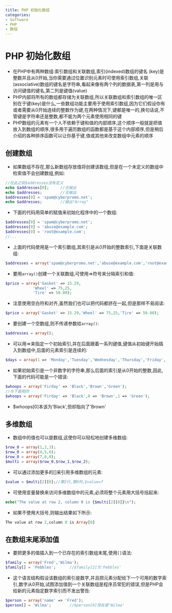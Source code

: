 ```yaml
---
title: PHP 初始化数组
categories:
- Software
- PHP
- 数组
---
```

# PHP 初始化数组

- 在PHP中有两种数组:索引数组和关联数组,索引(indexed)数组的键名 (key)是整数并且从0开始,当你需要通过位置识别元素时可使用索引数组,关联(associative)数组的键名是字符串,看起来像有两个列的数据表,第一列是用与访问键值的键名,第二列是键值(value)
- PHP内部将所有的数组都存储为关联数组,所以关联数组和索引数组的唯一区别在于键(key)是什么,一些数组功能主要用于使用索引数组,因为它们假设你有或者需要从0开始连续的整数作为键,在两种情况下,键都是唯一的,换句话说,不管键是字符串还是整数,都不能为两个元素使用相同的键
- PHP数组的元素有一个人不依赖于键和值的内部顺序,这个顺序一般就是把值放入到数组的顺序,很多用于遍历数组的函数都是基于这个内部顺序,但是稍后介绍的各种排序函数可以让你基于键,值或其他来改变数组中元素的顺序

## 创建数组

- 如果数组不存在,那么新数组存放值将创建该数组,但是在一个未定义的数组中检索值不会创建数组,例如:

```php
//在此之前$addresses没有定义
echo $addresses[0];		//无输出
echo $addresses;		//无输出
$addresses[0] = 'spam@cyberpromo.net';
echo $addresses;		//输出"Array"
```

- 下面的代码用简单的赋值来初始化程序中的一个数组:

```php
$addresses[0] = 'spam@cyberpromo.net';
$addresses[0] = 'abuse@example.com';
$addresses[0] = 'root@example.com';
//...
```

- 上面的代码使用是一个索引数组,其索引是从0开始的整数索引,下面是关联数组:

```php
$addresses = array('spam@cyberpromo.net','abuse@example.com','root@example.com');
```

- 要用`array()`创建一个关联数组,可使用=>符号来分隔索引和值:

```php
$price = array('Gasket' => 15.29,
            'Wheel' => 75,25,
            'Tire' => 50.00);
```

- 注意使用空白符和对齐,虽然我们也可以把代码都挤在一起,但是那样不易阅读:

```php
$price = array('Gasket' => 15.29,'Wheel' => 75,25,'Tire' => 50.00);
```

- 要创建一个空数组,则不传递参数给`array()`:

```php
$addresses = array();
```

- 可以用=>来指定一个初始索引,并在后面跟着一系列键值,键值从初始键开始插入到数组中,后面的元素索引是连续的:

```php
$days = array(1 => 'Monday','Tuesday','Wednesday','Thursday','Friday','Saturday','Sunday');	//数组中2号元素是Tuesday,3号是Wednesday,等等
```

- 如果初始索引是一个非数字的字符串,那么后面的索引是从0开始的整数,因此,下面的代码可能是一个错误:

```php
$whoops = array('Firday' => 'Black','Brown','Green');
//与下面相同
$whoops = array('Firday' => 'Black',0 => 'Brown',1 => 'Green');
```

- $whoops[0]本该为'Black',但却指向了'Brown'

## 多维数组

- 数组中的值也可以是数组,这使你可以轻松地创建多维数组:

```php
$row_0 = array(1,2,3);
$row_0 = array(4,5,6);
$row_0 = array(7,8,0);
$multi = array($row_0,$row_1,$row_2);
```

- 可以通过添加更多的[]来引用多维数组的元素:

```php
$value = $multi[2][0];//第2行,第0列,$value=7
```

- 可使用变量替换来访问多维数组中的元素,必须将整个元素用大括号括起来:

```php
echo("The value at row 2, column 0 is {$multi[2][0]}\n");
```

- 如果不使用大括号,则输出结果如下所示:

```php
The value at row 2,column 0 is Array[0]
```

## 在数组末尾添加值

- 要把更多的值插入到一个已存在的索引数组末尾,使用`[]`语法:

```php
$family = array('Fred','Wilma');
$family[] = 'Pebbles';		//$family[2]为'Pebbles'
```

- 这个语言结构假设该数组的索引是数字,并且把元素分配给下一个可用的数字索引,数字从0开始,试图添加值到一个关联数组是程序员常犯的错误,但是PHP会给新的元素指定数字索引而不发出警告:

```php
$person = array('name' => 'Fred');
$person[] = 'Wilma';		//$person[0]现在是'Wilma'
```